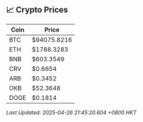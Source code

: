 ## 📈 Crypto Prices

| Coin | Price |
| ---- | ----- |
| BTC | $94075.8216 |
| ETH | $1788.3283 |
| BNB | $603.3549 |
| CRV | $0.6654 |
| ARB | $0.3452 |
| OKB | $52.3648 |
| DOGE | $0.1814 |

_Last Updated: 2025-04-26 21:45:20.604 +0800 HKT_